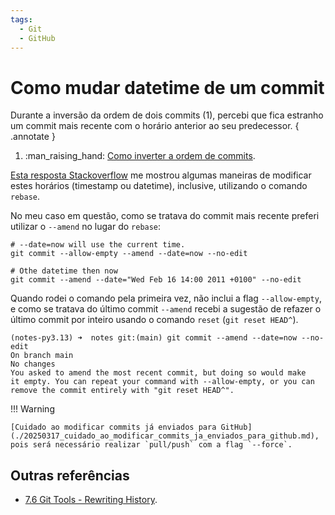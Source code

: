 ```yaml
---
tags:
  - Git
  - GitHub
---
```


# Como mudar datetime de um commit


Durante a inversão da ordem de dois commits (1), percebi que fica estranho um commit mais recente com o horário anterior ao seu predecessor.
{ .annotate }


1. :man_raising_hand: [Como inverter a ordem de commits](./20250315_como_inverter_a_ordem_de_commits.md).

[Esta resposta Stackoverflow](https://stackoverflow.com/a/5017265/11755155) me mostrou algumas maneiras de modificar estes horários (timestamp ou datetime), inclusive, utilizando o comando `rebase`.

No meu caso em questão, como se tratava do commit mais recente preferi utilizar o `--amend` no lugar do `rebase`:

```
# --date=now will use the current time.
git commit --allow-empty --amend --date=now --no-edit

# Othe datetime then now
git commit --amend --date="Wed Feb 16 14:00 2011 +0100" --no-edit
```

Quando rodei o comando pela primeira vez, não inclui a flag `--allow-empty`, e como se tratava do último commit `--amend` recebi a sugestão de refazer o último commit por inteiro usando o comando `reset` (`git reset HEAD^`).

```
(notes-py3.13) ➜  notes git:(main) git commit --amend --date=now --no-edit
On branch main
No changes
You asked to amend the most recent commit, but doing so would make
it empty. You can repeat your command with --allow-empty, or you can
remove the commit entirely with "git reset HEAD^".
```

!!! Warning

    [Cuidado ao modificar commits já enviados para GitHub](./20250317_cuidado_ao_modificar_commits_ja_enviados_para_github.md), pois será necessário realizar `pull/push` com a flag `--force`.

## Outras referências

- [7.6 Git Tools - Rewriting History](https://git-scm.com/book/en/v2/Git-Tools-Rewriting-History).
